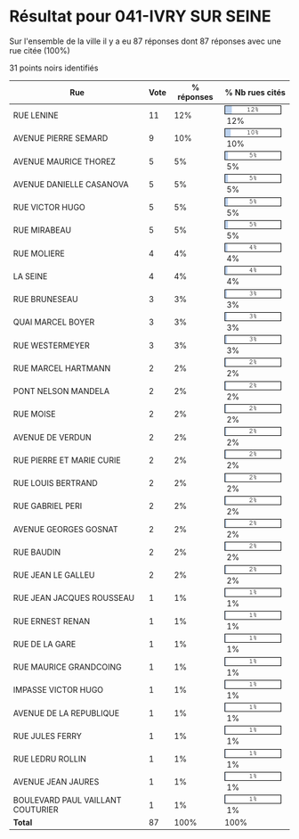 # Résultat pour 041-IVRY SUR SEINE

Sur l'ensemble de la ville il y a eu 87 réponses dont 87 réponses avec une rue citée (100%)

31 points noirs identifiés

| Rue | Vote | % réponses | % Nb rues cités|
|-----|------|------------|----------------|
| RUE LENINE | 11 | 12% | <img src="../../img/bar_12.gif" />&nbsp;12%|
| AVENUE PIERRE SEMARD | 9 | 10% | <img src="../../img/bar_10.gif" />&nbsp;10%|
| AVENUE MAURICE THOREZ | 5 | 5% | <img src="../../img/bar_5.gif" />&nbsp;5%|
| AVENUE DANIELLE CASANOVA | 5 | 5% | <img src="../../img/bar_5.gif" />&nbsp;5%|
| RUE VICTOR HUGO | 5 | 5% | <img src="../../img/bar_5.gif" />&nbsp;5%|
| RUE MIRABEAU | 5 | 5% | <img src="../../img/bar_5.gif" />&nbsp;5%|
| RUE MOLIERE | 4 | 4% | <img src="../../img/bar_4.gif" />&nbsp;4%|
| LA SEINE | 4 | 4% | <img src="../../img/bar_4.gif" />&nbsp;4%|
| RUE BRUNESEAU | 3 | 3% | <img src="../../img/bar_3.gif" />&nbsp;3%|
| QUAI MARCEL BOYER | 3 | 3% | <img src="../../img/bar_3.gif" />&nbsp;3%|
| RUE WESTERMEYER | 3 | 3% | <img src="../../img/bar_3.gif" />&nbsp;3%|
| RUE MARCEL HARTMANN | 2 | 2% | <img src="../../img/bar_2.gif" />&nbsp;2%|
| PONT NELSON MANDELA | 2 | 2% | <img src="../../img/bar_2.gif" />&nbsp;2%|
| RUE MOISE | 2 | 2% | <img src="../../img/bar_2.gif" />&nbsp;2%|
| AVENUE DE VERDUN | 2 | 2% | <img src="../../img/bar_2.gif" />&nbsp;2%|
| RUE PIERRE ET MARIE CURIE | 2 | 2% | <img src="../../img/bar_2.gif" />&nbsp;2%|
| RUE LOUIS BERTRAND | 2 | 2% | <img src="../../img/bar_2.gif" />&nbsp;2%|
| RUE GABRIEL PERI | 2 | 2% | <img src="../../img/bar_2.gif" />&nbsp;2%|
| AVENUE GEORGES GOSNAT | 2 | 2% | <img src="../../img/bar_2.gif" />&nbsp;2%|
| RUE BAUDIN | 2 | 2% | <img src="../../img/bar_2.gif" />&nbsp;2%|
| RUE JEAN LE GALLEU | 2 | 2% | <img src="../../img/bar_2.gif" />&nbsp;2%|
| RUE JEAN JACQUES ROUSSEAU | 1 | 1% | <img src="../../img/bar_1.gif" />&nbsp;1%|
| RUE ERNEST RENAN | 1 | 1% | <img src="../../img/bar_1.gif" />&nbsp;1%|
| RUE DE LA GARE | 1 | 1% | <img src="../../img/bar_1.gif" />&nbsp;1%|
| RUE MAURICE GRANDCOING | 1 | 1% | <img src="../../img/bar_1.gif" />&nbsp;1%|
| IMPASSE VICTOR HUGO | 1 | 1% | <img src="../../img/bar_1.gif" />&nbsp;1%|
| AVENUE DE LA REPUBLIQUE | 1 | 1% | <img src="../../img/bar_1.gif" />&nbsp;1%|
| RUE JULES FERRY | 1 | 1% | <img src="../../img/bar_1.gif" />&nbsp;1%|
| RUE LEDRU ROLLIN | 1 | 1% | <img src="../../img/bar_1.gif" />&nbsp;1%|
| AVENUE JEAN JAURES | 1 | 1% | <img src="../../img/bar_1.gif" />&nbsp;1%|
| BOULEVARD PAUL VAILLANT COUTURIER | 1 | 1% | <img src="../../img/bar_1.gif" />&nbsp;1%|
| **Total** | 87 | 100% | 100%|
